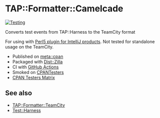 # TAP::Formatter::Camelcade

[![Testing](https://github.com/Camelcade/TAP-Formatter-Camelcade/actions/workflows/main.yml/badge.svg)](https://github.com/Camelcade/TAP-Formatter-Camelcade/actions/workflows/main.yml)

Converts test events from TAP::Harness to the TeamCity format

For using with [Perl5 plugin for IntelliJ products](https://github.com/Camelcade/Perl5-IDEA). Not tested for standalone usage on the TeamCity.

- Published on [meta::cpan](https://metacpan.org/release/TAP-Formatter-Camelcade)
- Packaged with [Dist::Zilla](https://github.com/rjbs/Dist-Zilla)
- CI with [GitHub Actions](https://github.com/Camelcade/TAP-Formatter-Camelcade/actions)
- Smoked on [CPANTesters](http://www.cpantesters.org/distro/T/TAP-Formatter-Camelcade.html)
- [CPAN Testers Matrix](http://matrix.cpantesters.org/?dist=TAP-Formatter-Camelcade)

## See also

- [TAP::Formatter::TeamCity](https://github.com/maxmind/TAP-Formatter-TeamCity)
- [Test::Harness](https://github.com/Perl-Toolchain-Gang/Test-Harness)